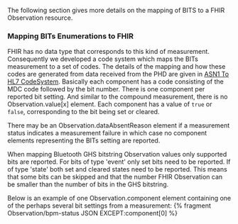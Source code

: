 The following section gives more details on the mapping of BITS to a FHIR Observation resource.

### Mapping BITs Enumerations to FHIR
FHIR has no data type that corresponds to this kind of measurement. Consequently we developed a code system which maps the BITs measurement to a set of codes. The details of the mapping and how these codes are generated from data received from the PHD are given in [ASN1 To HL7 CodeSystem](CodeSystem-ASN1ToHL7.html). Basically each component has a code consisting of the MDC code followed by the bit number. There is one component per reported bit setting. And similar to the compound measurement, there is no Observation.value[x] element. Each component has a value of `true` or `false`, corresponding to the bit being set or cleared.

There may be an Observation.dataAbsentReason element if a measurement status indicates a measurement failure in which case no component elements representing the BITs setting are reported. 

When mapping Bluetooth GHS bitstring Observation values only supported bits are reported. For bits of type 'event' only set bits need to be reported. If of type 'state' both set and cleared states need to be reported. This means that some bits can be skipped and that the number FHIR Observation can be smaller than the number of bits in the GHS bitstring.

Below is an example of one Observation.component element containing one of the perhaps several bit settings from a measurement:
{% fragment Observation/bpm-status JSON EXCEPT:component[0] %}


